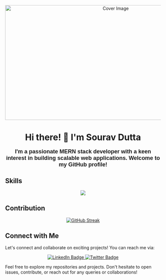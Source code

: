 
<div align="center">
  
  <img src="https://i.ibb.co/Mgg8Bzm/Borcelle.png" alt="Cover Image" width="700" height="370"/>
</div>


<div align="center">

# Hi there! 👋 I'm Sourav Dutta

</div>


<div align="center">
  <p style="font-family: 'Arial', sans-serif; font-size: 18px; font-weight: bold;">
    I'm a passionate MERN stack developer with a keen interest in building scalable web applications. Welcome to my GitHub profile!
  </p>
</div>




## Skills
<p align="center">
  <a href="https://skillicons.dev">
    <img src="https://skillicons.dev/icons?i=html,css,js,figma,github,tailwind,mongodb,react,express,nodejs," />
  </a>
</p>

## Contribution

<div align="center">

  [![GitHub Streak](https://github-readme-streak-stats.herokuapp.com?user=Souravn1200&theme=tokyonight&mode=weekly)](https://git.io/streak-stats)

</div>


## Connect with Me
Let's connect and collaborate on exciting projects! You can reach me via:


<div id="badges" align="center">
  <a href="https://www.linkedin.com/in/sourav-dutta-9403412a4/">
    <img src="https://img.shields.io/badge/LinkedIn-blue?style=for-the-badge&logo=linkedin&logoColor=white" alt="LinkedIn Badge"/>
  </a>
  <a href="https://www.facebook.com/profile.php?id=100093539874827">
    <img src="https://img.shields.io/badge/facebook-blue?style=for-the-badge&logo=facebook&logoColor=white" alt="Twitter Badge"/>
  </a>
</div>


Feel free to explore my repositories and projects. Don't hesitate to open issues, contribute, or reach out for any queries or collaborations!
